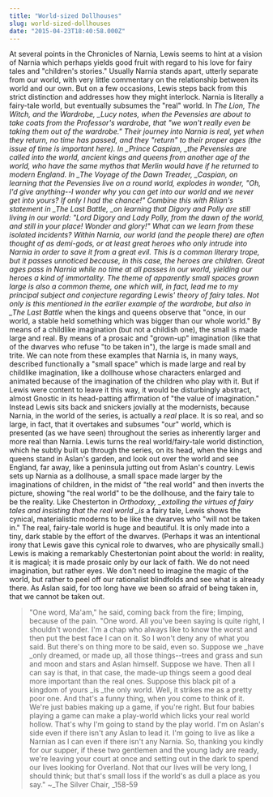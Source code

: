 ```yaml
---
title: "World-sized Dollhouses"
slug: world-sized-dollhouses
date: "2015-04-23T18:40:58.000Z"
---
```


At several points in the Chronicles of Narnia, Lewis seems to hint at a vision of Narnia which perhaps yields good fruit with regard to his love for fairy tales and "children's stories." Usually Narnia stands apart, utterly separate from our world, with very little commentary on the relationship between its world and our own. But on a few occasions, Lewis steps back from this strict distinction and addresses how they might interlock. Narnia is literally a fairy-tale world, but eventually subsumes the "real" world. In _The Lion, The Witch, and the Wardrobe, \_Lucy notes, when the Pevensies are about to take coats from the Professor's wardrobe, that "we won't really even be taking them out of the wardrobe." Their journey into Narnia is real, yet when they return, no time has passed, and they "return" to their proper ages (the issue of time is important here). In \_Prince Caspian, \_the Pevensies are called into the world, ancient kings and queens from another age of the world, who have the same mythos that Merlin would have if he returned to modern England. In \_The Voyage of the Dawn Treader, \_Caspian, on learning that the Pevensies live on a round world, explodes in wonder, "Oh, I'd give anything--I wonder why you can get into our world and we never get into yours? If only I had the chance!" Combine this with Rilian's statement in \_The Last Battle, \_on learning that Digory and Polly are still living in our world: "Lord Digory and Lady Polly, from the dawn of the world, and still in your place! Wonder and glory!" What can we learn from these isolated incidents? Within Narnia, our world (and the people there) are often thought of as demi-gods, or at least great heroes who only intrude into Narnia in order to save it from a great evil. This is a common literary trope, but it passes unnoticed because, in this case, the heroes are children. Great ages pass in Narnia while no time at all passes in our world, yielding our heroes a kind of immortality. The theme of apparently small spaces grown large is also a common theme, one which will, in fact, lead me to my principal subject and conjecture regarding Lewis' theory of fairy tales. Not only is this mentioned in the earlier example of the wardrobe, but also in \_The Last Battle_ when the kings and queens observe that "once, in our world, a stable held something which was bigger than our whole world." By means of a childlike imagination (but not a childish one), the small is made large and real. By means of a prosaic and "grown-up" imagination (like that of the dwarves who refuse "to be taken in"), the large is made small and trite. We can note from these examples that Narnia is, in many ways, described functionally a "small space" which is made large and real by childlike imagination, like a dollhouse whose characters enlarged and animated because of the imagination of the children who play with it. But if Lewis were content to leave it this way, it would be disturbingly abstract, almost Gnostic in its head-patting affirmation of "the value of imagination." Instead Lewis sits back and snickers jovially at the modernists, because Narnia, in the world of the series, is actually a _real_ place. It is so real, and so large, in fact, that it overtakes and subsumes "our" world, which is presented (as we have seen) throughout the series as inherently larger and more real than Narnia. Lewis turns the real world/fairy-tale world distinction, which he subtly built up through the series, on its head, when the kings and queens stand in Aslan's garden, and look out over the world and see England, far away, like a peninsula jutting out from Aslan's country. Lewis sets up Narnia as a dollhouse, a small space made larger by the imaginations of children, in the midst of "the real world" and then inverts the picture, showing "the real world" to be the dollhouse, and the fairy tale to be the reality. Like Chesterton in _Orthodoxy, \_extolling the virtues of fairy tales and insisting that the real world \_is_ a fairy tale, Lewis shows the cynical, materialistic moderns to be like the dwarves who "will not be taken in." The real, fairy-tale world is huge and beautiful. It is only made into a tiny, dark stable by the effort of the dwarves. (Perhaps it was an intentional irony that Lewis gave this cynical role to dwarves, who are physically small.) Lewis is making a remarkably Chestertonian point about the world: in reality, it is magical; it is made prosaic only by our lack of faith. We do not need imagination, but rather eyes. We don't need to imagine the magic of the world, but rather to peel off our rationalist blindfolds and see what is already there. As Aslan said, for too long have we been so afraid of being taken in, that we cannot be taken out.

> "One word, Ma'am," he said, coming back from the fire; limping, because of the pain. "One word. All you've been saying is quite right, I shouldn't wonder. I'm a chap who always like to know the worst and then put the best face I can on it. So I won't deny any of what you said. But there's on thing more to be said, even so. Suppose we \_have \_only dreamed, or made up, all those things--trees and grass and sun and moon and stars and Aslan himself. Suppose we have. Then all I can say is that, in that case, the made-up things seem a good deal more important than the real ones. Suppose this black pit of a kingdom of yours \_is \_the only world. Well, it strikes me as a pretty poor one. And that's a funny thing, when you come to think of it. We're just babies making up a game, if you're right. But four babies playing a game can make a play-world which licks your real world hollow. That's why I'm going to stand by the play world. I'm on Aslan's side even if there isn't any Aslan to lead it. I'm going to live as like a Narnian as I can even if there isn't any Narnia. So, thanking you kindly for our supper, if these two gentlemen and the young lady are ready, we're leaving your court at once and setting out in the dark to spend our lives looking for Overland. Not that our lives will be very long, I should think; but that's small loss if the world's as dull a place as you say." ~\_The Silver Chair, \_158-59
